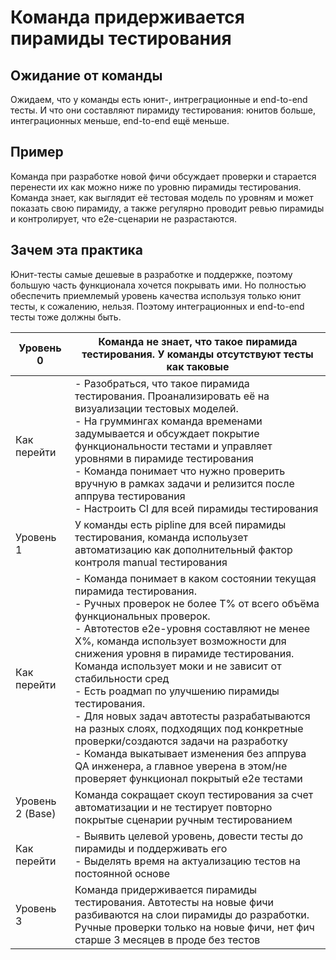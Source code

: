 # Команда придерживается пирамиды тестирования

## Ожидание от команды

Ожидаем, что у команды есть юнит-, интреграционные и end-to-end тесты. И что они составляют пирамиду тестирования:
юнитов больше, интеграционных меньше, end-to-end ещё меньше.

## Пример

Команда при разработке новой фичи обсуждает проверки и старается перенести их как можно ниже по уровню пирамиды
тестирования. Команда знает, как выглядит её тестовая модель по уровням и может показать свою пирамиду, а также
регулярно проводит ревью пирамиды и контролирует, что е2е-сценарии не разрастаются.

## Зачем эта практика

Юнит-тесты самые дешевые в разработке и поддержке, поэтому большую часть функционала хочется покрывать ими. Но полностью
обеспечить приемлемый уровень качества используя только юнит тесты, к сожалению, нельзя. Поэтому интеграционных и
end-to-end тесты тоже должны быть.

| Уровень 0        | Команда не знает, что такое пирамида тестирования. У команды отсутствуют тесты как таковые                                                                                                                                                                                                                                                                                                                                                                                                                                                                                                                                                                                |
|------------------|---------------------------------------------------------------------------------------------------------------------------------------------------------------------------------------------------------------------------------------------------------------------------------------------------------------------------------------------------------------------------------------------------------------------------------------------------------------------------------------------------------------------------------------------------------------------------------------------------------------------------------------------------------------------------|
| Как перейти      | - Разобраться, что такое пирамида тестирования. Проанализировать её на визуализации тестовых моделей.<br/>- На груммингах команда временами задумывается и обсуждает покрытие функциональности тестами и управляет уровнями в пирамиде тестирования<br/>- Команда понимает что нужно проверить вручную в рамках задачи и релизится после аппрува тестирования<br/>- Настроить CI для всей пирамиды тестирования                                                                                                                                                                                                                                                           |
| Уровень 1        | У команды есть pipline для всей пирамиды тестирования, команда испольузет автоматизацию как дополнительный фактор контроля manual тестирования                                                                                                                                                                                                                                                                                                                                                                                                                                                                                                                            |
| Как перейти      | - Команда понимает в каком состоянии текущая пирамида тестирования.<br/>- Ручных проверок не более Т% от всего объёма функциональных проверок.<br/>- Автотестов e2e-уровня составляют не менее X%, команда использует возможности для снижения уровня в пирамиде тестирования. Команда использует моки и не зависит от стабильности сред<br/>- Есть роадмап по улучшению пирамиды тестирования.<br/>- Для новых задач автотесты разрабатываются на разных слоях, подходящих под конкретные проверки/создаются задачи на разработку<br/>- Команда выкатывает изменения без аппрува QA инженера, а главное уверена в этом/не проверяет функционал покрытый e2e тестами<br/> |
| Уровень 2 (Base) | Команда сокращает скоуп тестирования за счет автоматизации и не тестирует повторно покрытые сценарии ручным тестированием                                                                                                                                                                                                                                                                                                                                                                                                                                                                                                                                                 |
| Как перейти      | - Выявить целевой уровень, довести тесты до пирамиды и поддерживать его<br/>- Выделять время на актуализацию тестов на постоянной основе                                                                                                                                                                                                                                                                                                                                                                                                                                                                                                                                  |
| Уровень 3        | Команда придерживается пирамиды тестирования. Автотесты на новые фичи разбиваются на слои пирамиды до разработки. Ручные проверки только на новые фичи, нет фич старше 3 месяцев в проде без тестов                                                                                                                                                                                                                                                                                                                                                                                                                                                                       |
